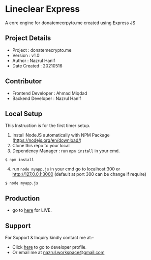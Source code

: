 Lineclear Express 
=================

A core engine for donatemecrpyto.me created using Express JS

## Project Details
- Project : donatemecrypto.me
- Version : v1.0
- Author : Nazrul Hanif
- Date Created : 20210516

## Contributor
- Frontend Developer : Ahmad Miqdad
- Backend Developer : Nazrul Hanif


## Local Setup

This Instruction is for the first timer setup.

1. Install NodeJS automatically with NPM Package (https://nodejs.org/en/download/)
2. Clone this repo to your local
3. Dependency Manager : run `npm install` in your cmd. 
```
$ npm install
```
4. run `node myapp.js` in your cmd go to localhost:300 or http://127.0.0.1:3000 (default at port 300 can be change if require)
```
$ node myapp.js
```

## Production 
- go to [here](https://donatemecrypto.me/) for LIVE.

## Support 

For Support & Inquiry kindly contact me at:-

- Click [here](https://github.com/lordnaz) to go to developer profile.
- Or email me at nazrul.workspace@gmail.com